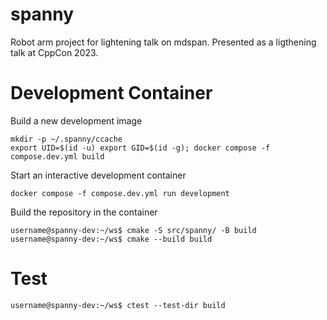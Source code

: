 # spanny
Robot arm project for lightening talk on mdspan.
Presented as a ligthening talk at CppCon 2023.

# Development Container
Build a new development image
```shell
mkdir -p ~/.spanny/ccache
export UID=$(id -u) export GID=$(id -g); docker compose -f compose.dev.yml build
```
Start an interactive development container
```shell
docker compose -f compose.dev.yml run development
```
Build the repository in the container
```shell
username@spanny-dev:~/ws$ cmake -S src/spanny/ -B build
username@spanny-dev:~/ws$ cmake --build build
```

# Test
```shell
username@spanny-dev:~/ws$ ctest --test-dir build
```
